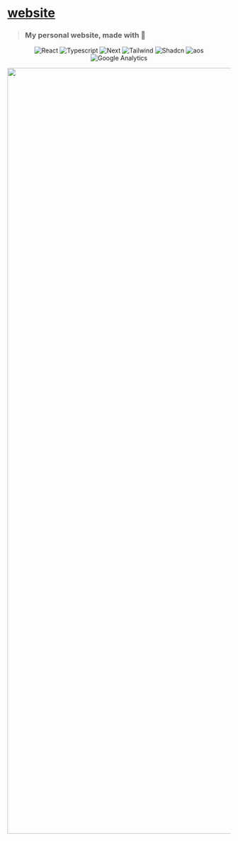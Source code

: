 # [website](https://k3v.in)

> ### My personal website, made with 💖

<p align="center">
  <img src=https://img.shields.io/badge/React-20232A?style=for-the-badge&logo=react&logoColor=61DAFB alt="React">
  <img src=https://img.shields.io/badge/TypeScript-007ACC?style=for-the-badge&logo=typescript&logoColor=white alt="Typescript">
  <img src=https://img.shields.io/badge/next%20js-000000?style=for-the-badge&logo=nextdotjs&logoColor=white alt="Next">
  <img src=https://img.shields.io/badge/Tailwind_CSS-38B2AC?style=for-the-badge&logo=tailwind-css&logoColor=white alt="Tailwind">
  <img src=https://img.shields.io/badge/shadcn-000000?style=for-the-badge&logo=shadcnui&logoColor=white alt="Shadcn">
  <img src=https://img.shields.io/badge/aos-CB3837?style=for-the-badge&logo=npm&logoColor=white alt="aos">
  <img src=https://img.shields.io/badge/Google%20Analytics-E37400?style=for-the-badge&logo=google%20analytics&logoColor=white alt="Google Analytics">
</p>

<p align="center">
    <a href="https://k3v.in">
        <img width="1728" alt="Full Site" src="https://github.com/KevinWu098/me/assets/100006999/b5afe850-b0b0-415b-bc89-fc9140d0b8a0">
    </a>
</p>
